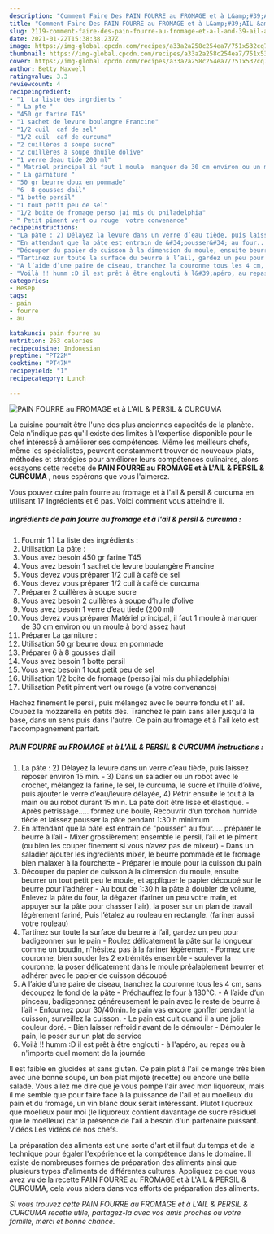 ```yaml
---
description: "Comment Faire Des PAIN FOURRE au FROMAGE et à L&amp;#39;AIL &amp;amp; PERSIL &amp;amp; CURCUMA"
title: "Comment Faire Des PAIN FOURRE au FROMAGE et à L&amp;#39;AIL &amp;amp; PERSIL &amp;amp; CURCUMA"
slug: 2119-comment-faire-des-pain-fourre-au-fromage-et-a-l-and-39-ail-and-amp-persil-and-amp-curcuma
date: 2021-01-22T15:38:38.237Z
image: https://img-global.cpcdn.com/recipes/a33a2a258c254ea7/751x532cq70/pain-fourre-au-fromage-et-a-lail-persil-curcuma-photo-principale-de-la-recette.jpg
thumbnail: https://img-global.cpcdn.com/recipes/a33a2a258c254ea7/751x532cq70/pain-fourre-au-fromage-et-a-lail-persil-curcuma-photo-principale-de-la-recette.jpg
cover: https://img-global.cpcdn.com/recipes/a33a2a258c254ea7/751x532cq70/pain-fourre-au-fromage-et-a-lail-persil-curcuma-photo-principale-de-la-recette.jpg
author: Betty Maxwell
ratingvalue: 3.3
reviewcount: 4
recipeingredient:
- "1  La liste des ingrdients "
- " La pte "
- "450 gr farine T45"
- "1 sachet de levure boulangre Francine"
- "1/2 cuil  caf de sel"
- "1/2 cuil  caf de curcuma"
- "2 cuillères à soupe sucre"
- "2 cuillères à soupe dhuile dolive"
- "1 verre deau tide 200 ml"
- " Matriel principal il faut 1 moule  manquer de 30 cm environ ou un moule  bord assez haut"
- " La garniture "
- "50 gr beurre doux en pommade"
- "6  8 gousses dail"
- "1 botte persil"
- "1 tout petit peu de sel"
- "1/2 boite de fromage perso jai mis du philadelphia"
- " Petit piment vert ou rouge  votre convenance"
recipeinstructions:
- "La pâte : 2) Délayez la levure dans un verre d’eau tiède, puis laissez reposer environ 15 min.   3) Dans un saladier ou un robot avec le crochet, mélangez la farine, le sel, le curcuma, le sucre et l’huile d’olive, puis ajouter le verre d’eau/levure délayée, 4) Pétrir ensuite le tout à la main ou au robot durant 15 min. La pâte doit être lisse et élastique. Après pétrissage..... formez une boule, Recouvrir d’un torchon humide tiède et laissez pousser la pâte pendant 1:30 h minimum"
- "En attendant que la pâte est entrain de &#34;pousser&#34; au four..... préparer le beurre à l’ail  Mixer grossièrement ensemble le persil, l’ail et le piment (ou bien les couper finement si vous n’avez pas de mixeur)  Dans un saladier ajouter les ingrédients mixer, le beurre pommade et le fromage bien malaxer à la fourchette Préparer le moule pour la cuisson du pain"
- "Découper du papier de cuisson à la dimension du moule, ensuite beurrer un tout petit peu le moule, et appliquer le papier découpé sur le beurre pour l&#39;adhérer Au bout de 1:30 h la pâte à doubler de volume, Enlevez la pâte du four, la dégazer (fariner un peu votre main, et appuyer sur la pâte pour chasser l&#39;air), la poser sur un plan de travail légèrement fariné, Puis l’étalez au rouleau en rectangle. (fariner aussi votre rouleau)"
- "Tartinez sur toute la surface du beurre à l’ail, gardez un peu pour badigeonner sur le pain Roulez délicatement la pâte sur la longueur comme un boudin, n&#39;hésitez pas à la fariner légèrement Formez une couronne, bien souder les 2 extrémités ensemble soulever la couronne, la poser délicatement dans le moule préalablement beurrer et adhérer avec le papier de cuisson découpé"
- "A l’aide d’une paire de ciseau, tranchez la couronne tous les 4 cm, sans découpez le fond de la pâte Préchauffez le four à 180°C. A l’aide d’un pinceau, badigeonnez généreusement le pain avec le reste de beurre à l’ail Enfournez pour 30/40min. le pain vas encore gonfler pendant la cuisson, surveillez la cuisson. Le pain est cuit quand il a une jolie couleur doré. Bien laisser refroidir avant de le démouler Démouler le pain, le poser sur un plat de service"
- "Voilà !! humm :D il est prêt à être englouti à l&#39;apéro, au repas ou à n&#39;importe quel moment de la journée"
categories:
- Resep
tags:
- pain
- fourre
- au

katakunci: pain fourre au 
nutrition: 263 calories
recipecuisine: Indonesian
preptime: "PT22M"
cooktime: "PT47M"
recipeyield: "1"
recipecategory: Lunch

---
```



![PAIN FOURRE au FROMAGE et à L&#39;AIL &amp; PERSIL &amp; CURCUMA](https://img-global.cpcdn.com/recipes/a33a2a258c254ea7/751x532cq70/pain-fourre-au-fromage-et-a-lail-persil-curcuma-photo-principale-de-la-recette.jpg)

La cuisine pourrait être l'une des plus anciennes capacités de la planète. Cela n'indique pas qu'il existe des limites à l'expertise disponible pour le chef intéressé à améliorer ses compétences. Même les meilleurs chefs, même les spécialistes, peuvent constamment trouver de nouveaux plats, méthodes et stratégies pour améliorer leurs compétences culinaires, alors essayons cette recette de <strong> PAIN FOURRE au FROMAGE et à L&#39;AIL &amp; PERSIL &amp; CURCUMA </strong>, nous espérons que vous l'aimerez.

<!--inarticleads1-->

Vous pouvez cuire pain fourre au fromage et à l&#39;ail &amp; persil &amp; curcuma en utilisant 17 Ingrédients et 6 pas. Voici comment vous atteindre il.

##### Ingrédients de pain fourre au fromage et à l&#39;ail &amp; persil &amp; curcuma :

1. Fournir 1 ) La liste des ingrédients :
1. Utilisation  La pâte :
1. Vous avez besoin 450 gr farine T45
1. Vous avez besoin 1 sachet de levure boulangère Francine
1. Vous devez vous préparer 1/2 cuil à café de sel
1. Vous devez vous préparer 1/2 cuil à café de curcuma
1. Préparer 2 cuillères à soupe sucre
1. Vous avez besoin 2 cuillères à soupe d’huile d’olive
1. Vous avez besoin 1 verre d’eau tiède (200 ml)
1. Vous devez vous préparer  Matériel principal, il faut 1 moule à manquer de 30 cm environ ou un moule à bord assez haut
1. Préparer  La garniture :
1. Utilisation 50 gr beurre doux en pommade
1. Préparer 6 à 8 gousses d’ail
1. Vous avez besoin 1 botte persil
1. Vous avez besoin 1 tout petit peu de sel
1. Utilisation 1/2 boite de fromage (perso j’ai mis du philadelphia)
1. Utilisation  Petit piment vert ou rouge (à votre convenance)


Hachez finement le persil, puis mélangez avec le beurre fondu et l&#39; ail. Coupez la mozzarella en petits dés. Tranchez le pain sans aller jusqu&#39;à la base, dans un sens puis dans l&#39;autre. Ce pain au fromage et à l&#39;ail keto est l&#39;accompagnement parfait. 

<!--inarticleads2-->

##### PAIN FOURRE au FROMAGE et à L&#39;AIL &amp; PERSIL &amp; CURCUMA instructions :

1. La pâte : 2) Délayez la levure dans un verre d’eau tiède, puis laissez reposer environ 15 min.  -  3) Dans un saladier ou un robot avec le crochet, mélangez la farine, le sel, le curcuma, le sucre et l’huile d’olive, puis ajouter le verre d’eau/levure délayée, 4) Pétrir ensuite le tout à la main ou au robot durant 15 min. La pâte doit être lisse et élastique. - Après pétrissage..... formez une boule, Recouvrir d’un torchon humide tiède et laissez pousser la pâte pendant 1:30 h minimum
1. En attendant que la pâte est entrain de &#34;pousser&#34; au four..... préparer le beurre à l’ail  - Mixer grossièrement ensemble le persil, l’ail et le piment (ou bien les couper finement si vous n’avez pas de mixeur)  - Dans un saladier ajouter les ingrédients mixer, le beurre pommade et le fromage bien malaxer à la fourchette - Préparer le moule pour la cuisson du pain
1. Découper du papier de cuisson à la dimension du moule, ensuite beurrer un tout petit peu le moule, et appliquer le papier découpé sur le beurre pour l&#39;adhérer - Au bout de 1:30 h la pâte à doubler de volume, Enlevez la pâte du four, la dégazer (fariner un peu votre main, et appuyer sur la pâte pour chasser l&#39;air), la poser sur un plan de travail légèrement fariné, Puis l’étalez au rouleau en rectangle. (fariner aussi votre rouleau)
1. Tartinez sur toute la surface du beurre à l’ail, gardez un peu pour badigeonner sur le pain - Roulez délicatement la pâte sur la longueur comme un boudin, n&#39;hésitez pas à la fariner légèrement - Formez une couronne, bien souder les 2 extrémités ensemble - soulever la couronne, la poser délicatement dans le moule préalablement beurrer et adhérer avec le papier de cuisson découpé
1. A l’aide d’une paire de ciseau, tranchez la couronne tous les 4 cm, sans découpez le fond de la pâte - Préchauffez le four à 180°C. - A l’aide d’un pinceau, badigeonnez généreusement le pain avec le reste de beurre à l’ail - Enfournez pour 30/40min. le pain vas encore gonfler pendant la cuisson, surveillez la cuisson. - Le pain est cuit quand il a une jolie couleur doré. - Bien laisser refroidir avant de le démouler - Démouler le pain, le poser sur un plat de service
1. Voilà !! humm :D il est prêt à être englouti - à l&#39;apéro, au repas ou à n&#39;importe quel moment de la journée


Il est faible en glucides et sans gluten. Ce pain plat à l&#39;ail ce mange très bien avec une bonne soupe, un bon plat mijoté (recette) ou encore une belle salade. Vous allez me dire que je vous pompe l&#39;air avec mon liquoreux, mais il me semble que pour faire face à la puissance de l&#39;ail et au moelleux du pain et du fromage, un vin blanc doux serait intéressant. Plutôt liquoreux que moelleux pour moi (le liquoreux contient davantage de sucre résiduel que le moelleux) car la présence de l&#39;ail a besoin d&#39;un partenaire puissant. Vidéos Les vidéos de nos chefs. 

<!--inarticleads1-->

<p>
La préparation des aliments est une sorte d'art et il faut du temps et de la technique pour égaler l'expérience et la compétence dans le domaine. Il existe de nombreuses formes de préparation des aliments ainsi que plusieurs types d'aliments de différentes cultures. Appliquez ce que vous avez vu de la recette PAIN FOURRE au FROMAGE et à L&#39;AIL &amp; PERSIL &amp; CURCUMA, cela vous aidera dans vos efforts de préparation des aliments.
</p>

<p>
<i>Si vous trouvez cette PAIN FOURRE au FROMAGE et à L&#39;AIL &amp; PERSIL &amp; CURCUMA recette utile, partagez-la avec vos amis proches ou votre famille, merci et bonne chance.</i>
</p>
